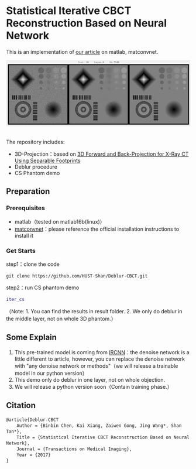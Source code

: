 # Statistical Iterative CBCT Reconstruction Based on Neural Network

This is an implementation of [our article]() on matlab, matconvnet. 

<div align="center"> <img src="png/demo.png" width="1500"/> </div><br>

The repository includes:

- 3D-Projection：based on [3D Forward and Back-Projection for X-Ray CT Using Separable Footprints](https://www.ncbi.nlm.nih.gov/pmc/articles/PMC2993760/)
- Deblur procedure
- CS Phantom demo

## Preparation

### Prerequisites

- matlab（tested on matlab16b(linux)）
- [matconvnet](http://www.vlfeat.org/matconvnet/)：please reference the official installation instructions to install it

### Get Starts

step1：clone the code

```shell
git clone https://github.com/HUST-Shan/Deblur-CBCT.git
```

step2：run CS phantom demo

```matlab
iter_cs
```

（Note: 1. You can find the results in result folder.  2. We only do deblur in the middle layer, not on whole 3D phantom.）

## Some Explain

1. This pre-trained model is coming from [IRCNN](https://github.com/cszn/IRCNN)：the denoise network is a little different to article, however, you can replace the denoise network with "any denoise network or methods"（we will release a trainable model in our python version）
2. This demo only do deblur in one layer, not on whole objection.
3.  We will release a python version soon（Contain training phase.）

## Citation

```
@article{Deblur-CBCT
    Author = {Binbin Chen, Kai Xiang, Zaiwen Gong, Jing Wang*, Shan Tan*},
    Title = {Statistical Iterative CBCT Reconstruction Based on Neural Network},
    Journal = {Transactions on Medical Imaging},
    Year = {2017}
} 
```

